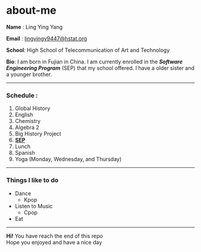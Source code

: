 # about-me
**Name**  : Ling Ying Yang 

**Email** : lingyingy9447@hstat.org 

**School**: High School of Telecommunication of Art and Technology

**Bio**: I am born in Fujian in China. I am currently enrolled in the **_Software Engineering Program_** (SEP) that my school offered. I have a older sister and a younger brother. 
 
 
- - -

### Schedule : 
1. Global History 
2. English 
3. Chemistry 
4.  Algebra 2 
5.  Big History Project 
6. [**SEP**](https://hstatsep.github.io/)
7. Lunch 
8.  Spanish 
9. Yoga (Monday, Wednesday, and Thursday)

- - -

### Things I like to do 
* Dance 
  * Kpop 
* Listen to Music 
  * Cpop 
* Eat 

- - - 

**Hi!** You have reach the end of this repo  
Hope you enjoyed and have a nice day


